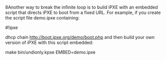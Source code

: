 8Another way to break the infinite loop is to build iPXE with an embedded script that directs iPXE to boot from a fixed URL. For example, if you create the script file demo.ipxe containing:

  #!ipxe
  
  dhcp
  chain http://boot.ipxe.org/demo/boot.php
and then build your own version of iPXE with this script embedded:

  make bin/undionly.kpxe EMBED=demo.ipxe
